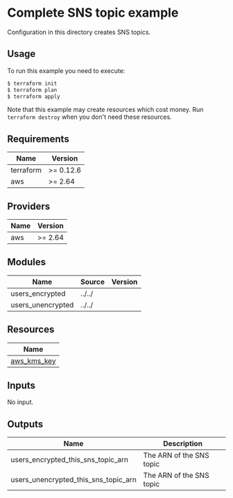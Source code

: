 # Complete SNS topic example

Configuration in this directory creates SNS topics.

## Usage

To run this example you need to execute:

```bash
$ terraform init
$ terraform plan
$ terraform apply
```

Note that this example may create resources which cost money. Run `terraform destroy` when you don't need these resources.

<!-- BEGINNING OF PRE-COMMIT-TERRAFORM DOCS HOOK -->
## Requirements

| Name | Version |
|------|---------|
| terraform | >= 0.12.6 |
| aws | >= 2.64 |

## Providers

| Name | Version |
|------|---------|
| aws | >= 2.64 |

## Modules

| Name | Source | Version |
|------|--------|---------|
| users_encrypted | ../../ |  |
| users_unencrypted | ../../ |  |

## Resources

| Name |
|------|
| [aws_kms_key](https://registry.terraform.io/providers/hashicorp/aws/latest/docs/resources/kms_key) |

## Inputs

No input.

## Outputs

| Name | Description |
|------|-------------|
| users\_encrypted\_this\_sns\_topic\_arn | The ARN of the SNS topic |
| users\_unencrypted\_this\_sns\_topic\_arn | The ARN of the SNS topic |
<!-- END OF PRE-COMMIT-TERRAFORM DOCS HOOK -->
